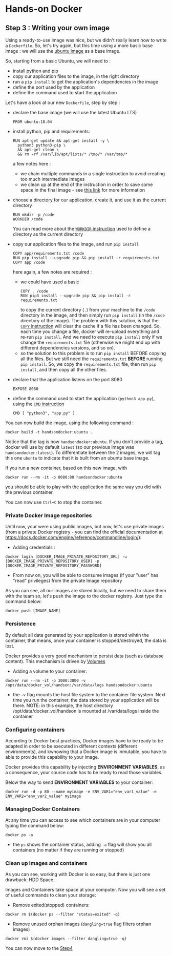 
# Hands-on Docker

## Step 3 : Writing your own image

Using a ready-to-use image was nice, but we didn't really learn how to write a `Dockerfile`. So, let's try again, but this time using a more basic base image : we will use the [ubuntu image](https://registry.hub.docker.com/_/ubuntu/) as a base image.

So, starting from a basic Ubuntu, we will need to :

* install python and pip
* copy our application files to the image, in the right directory
* run a `pip install` to get the application's dependencies in the image
* define the port used by the application
* define the command used to start the application

Let's have a look at our new `Dockerfile`, step by step :

* declare the base image (we will use the latest Ubuntu LTS)

  ```
  FROM ubuntu:18.04
  ```
* install python, pip and requirements:
  
  ```
  RUN apt-get update && apt-get install -y \
    python3 python3-pip \
    && apt-get clean \
    && rm -rf /var/lib/apt/lists/* /tmp/* /var/tmp/*
  ```
  a few notes here :
  * we chain multiple commands in a single instruction to avoid creating too much intermediate images
  * we clean up at the end of the instruction in order to save some space in the final image - see [this link](https://docs.docker.com/develop/develop-images/dockerfile_best-practices/) for more information
* choose a directory for our application, create it, and use it as the current directory

  ```
  RUN mkdir -p /code
  WORKDIR /code
  ```
  You can read more about the [`WORKDIR` instruction](https://docs.docker.com/reference/builder/#workdir) used to define a directory as the current directory
* copy our application files to the image, and run `pip install`

  ```
  COPY app/requirements.txt /code
  RUN pip install --upgrade pip && pip install -r requirements.txt
  COPY app /code
  ```
  here again, a few notes are required :
  * we could have used a basic
    ```
    COPY . /code
    RUN pip3 install --upgrade pip && pip install -r requirements.txt
    ```
    to copy the current directory (`.`) from your machine to the `/code` directory in the image, and then simply run `pip install` (in the `/code` directory of the image).
The problem with this solution, is that the [`COPY` instruction](https://docs.docker.com/reference/builder/#copy) will clear the cache if a file has been changed. So, each time you change a file, docker will re-upload everything and re-run `pip install`. And we need to execute `pip install` only if we change the `requirements.txt` file (otherwise we might end up with different dependencies versions, and so on).
  * so the solution to this problem is to run `pip install` BEFORE copying all the files. But we still need the `requirements.txt` **BEFORE** running `pip install`. So, we copy the `requirements.txt` file, then run `pip install`, and then copy all the other files.
* declare that the application listens on the port 8080
  ```
  EXPOSE 8080
  ```
* define the command used to start the application (`python3 app.py`), using the [`CMD` instruction](https://docs.docker.com/reference/builder/#cmd)

  ```
  CMD [ "python3", "app.py" ]
  ```

You can now build the image, using the following command :

```
docker build -t handsondocker:ubuntu .
```
Notice that the tag is now `handsondocker:ubuntu`. If you don't provide a tag, docker will use by default `latest` (so our previous image was `handsondocker:latest`). To differentiate between the 2 images, we will tag this one `ubuntu` to indicate that it is built from an ubuntu base image.

If you run a new container, based on this new image, with

```
docker run --rm -it -p 8080:80 handsondocker:ubuntu
```
you should be able to play with the application the same way you did with the previous container.

You can now use `Ctrl+C` to stop the container.

### Private Docker Image repositories

Until now, your were using public images, but now, let's use private images (from a private Docker registry - you can find the official documentation at https://docs.docker.com/engine/reference/commandline/login/):

  * Adding credentials :

```
docker login [DOCKER_IMAGE_PRIVATE_REPOSITORY_URL] -u [DOCKER_IMAGE_PRIVATE_REPOSITORY_USER] -p [DOCKER_IMAGE_PRIVATE_REPOSITORY_PASSWORD]
```
   
  * From now on, you will be able to consume images (if your "user" has "read" privileges) from the private Image repository

As you can see, all our images are stored locally, but we need to share them with the team so, let's push the image to the docker registry. Just type the command below:

```
docker push [IMAGE_NAME]
```

### Persistence

By default all data generated by your application is stored wihtin the container, that means, once your container is stopped/destroyed, the data is lost.

Docker provides a very good mechanism to persist data (such as database content). This mechanism is driven by [Volumes](https://docs.docker.com/engine/tutorials/dockervolumes/)

  * Adding a volume to your container:

```
docker run --rm -it -p 3000:3000 -v /opt/data/docker_vol/handson:/var/data/logs handsondocker:ubuntu
```

  * the `-v` flag mounts the host file system to the container file system. Next time you run the container, the data stored by your application will be there. NOTE: in this example, the host directory /opt/data/docker_vol/handson is mounted at /var/data/logs inside the container

### Configuring containers
According to Docker best practices, Docker images have to be ready to be adapted in order to be executed in different contexts (different environments), and kwnowing that a Docker image is inmutable, you have to able to provide this capability to your image.

Docker provides this capability by injecting **ENVIRONMENT VARIABLES**, as a consequence, your source code has to be ready to read those variables.

Below the way to send **ENVIRONMENT VARIABLES** to your container:

```
docker run -d -p 80 --name myimage -e ENV_VAR1="env_var1_value" -e ENV_VAR2="env_var2_value" myimage
```

### Managing Docker Containers

At any time you can access to see which containers are in your computer typing the command below:

```
docker ps -a
```

* the `ps` shows the container status, adding `-a` flag will show you all containers (no matter if they are running or stopped)

### Clean up images and containers

As you can see, working with Docker is so easy, but there is just one drawback: HDD Space.

Images and Containers take space at your computer. Now you will see a set of useful commands to clean your storage:

  * Remove exited(stopped) containers:

```
docker rm $(docker ps --filter "status=exited" -q)
```


  * Remove unused orphan images (`dangling=true` flag filters orphan images)

```
docker rmi $(docker images --filter dangling=true -q) 
```

You can now move to the [Step4](https://github.com/peppelin/hands-on-docker/tree/step4)

